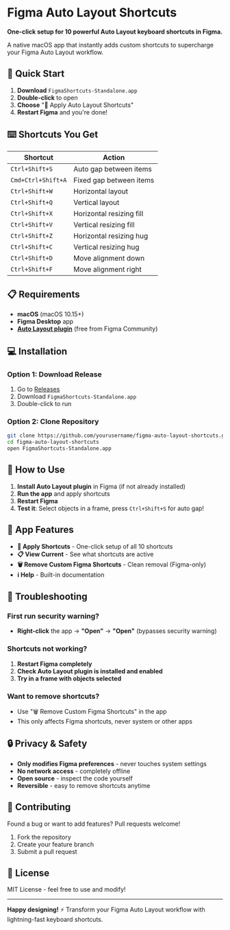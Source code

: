 # Figma Auto Layout Shortcuts

**One-click setup for 10 powerful Auto Layout keyboard shortcuts in Figma.**

A native macOS app that instantly adds custom shortcuts to supercharge your Figma Auto Layout workflow.

## 🚀 Quick Start

1. **Download** `FigmaShortcuts-Standalone.app`
2. **Double-click** to open
3. **Choose** "🚀 Apply Auto Layout Shortcuts"
4. **Restart Figma** and you're done!

## ⌨️ Shortcuts You Get

| Shortcut | Action |
|----------|--------|
| `Ctrl+Shift+S` | Auto gap between items |
| `Cmd+Ctrl+Shift+A` | Fixed gap between items |
| `Ctrl+Shift+W` | Horizontal layout |
| `Ctrl+Shift+Q` | Vertical layout |
| `Ctrl+Shift+X` | Horizontal resizing fill |
| `Ctrl+Shift+V` | Vertical resizing fill |
| `Ctrl+Shift+Z` | Horizontal resizing hug |
| `Ctrl+Shift+C` | Vertical resizing hug |
| `Ctrl+Shift+D` | Move alignment down |
| `Ctrl+Shift+F` | Move alignment right |

## 📋 Requirements

- **macOS** (macOS 10.15+)
- **Figma Desktop** app
- **[Auto Layout plugin](https://www.figma.com/community/plugin/734721047393768236/Auto-Layout)** (free from Figma Community)

## 💻 Installation

### Option 1: Download Release
1. Go to [Releases](../../releases)
2. Download `FigmaShortcuts-Standalone.app`
3. Double-click to run

### Option 2: Clone Repository
```bash
git clone https://github.com/yourusername/figma-auto-layout-shortcuts.git
cd figma-auto-layout-shortcuts
open FigmaShortcuts-Standalone.app
```

## 🎯 How to Use

1. **Install Auto Layout plugin** in Figma (if not already installed)
2. **Run the app** and apply shortcuts
3. **Restart Figma**
4. **Test it**: Select objects in a frame, press `Ctrl+Shift+S` for auto gap!

## 🔧 App Features

- **🚀 Apply Shortcuts** - One-click setup of all 10 shortcuts
- **📋 View Current** - See what shortcuts are active
- **🗑️ Remove Custom Figma Shortcuts** - Clean removal (Figma-only)
- **ℹ️ Help** - Built-in documentation

## 🛟 Troubleshooting

### First run security warning?
- **Right-click** the app → **"Open"** → **"Open"** (bypasses security warning)

### Shortcuts not working?
1. **Restart Figma completely**
2. **Check Auto Layout plugin is installed and enabled**
3. **Try in a frame with objects selected**

### Want to remove shortcuts?
- Use "🗑️ Remove Custom Figma Shortcuts" in the app
- This only affects Figma shortcuts, never system or other apps

## 🔒 Privacy & Safety

- **Only modifies Figma preferences** - never touches system settings
- **No network access** - completely offline
- **Open source** - inspect the code yourself
- **Reversible** - easy to remove shortcuts anytime

## 🤝 Contributing

Found a bug or want to add features? Pull requests welcome!

1. Fork the repository
2. Create your feature branch
3. Submit a pull request

## 📄 License

MIT License - feel free to use and modify!

---

**Happy designing!** ⚡ Transform your Figma Auto Layout workflow with lightning-fast keyboard shortcuts. 
